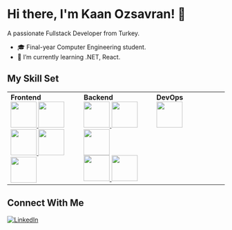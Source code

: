 # Hi there, I'm Kaan Ozsavran! 👋
 A passionate Fullstack Developer from Turkey.

 
- 🎓 Final-year Computer Engineering student.
- 🌱 I’m currently learning .NET, React.



## My Skill Set

<table>
  <tr>
    <td align="left" width="200" height="150">
      <strong>Frontend</strong><br>
      <a href="https://developer.mozilla.org/en-US/docs/Web/HTML" target="_blank">
        <img src="https://cdn.jsdelivr.net/gh/devicons/devicon/icons/html5/html5-original.svg" width="60" height="60"/>
      </a>
      <a href="https://reactjs.org/" target="_blank">
  <img src="https://cdn.jsdelivr.net/gh/devicons/devicon/icons/react/react-original.svg" width="60" height="60"/>
</a>
      <a href="https://developer.mozilla.org/en-US/docs/Web/CSS" target="_blank">
        <img src="https://cdn.jsdelivr.net/gh/devicons/devicon/icons/css3/css3-original.svg" width="60" height="60"/>
      </a>
      <a href="https://developer.mozilla.org/en-US/docs/Web/JavaScript" target="_blank">
        <img src="https://cdn.jsdelivr.net/gh/devicons/devicon/icons/javascript/javascript-original.svg" width="60" height="60"/>
      </a>
      <a href="https://getbootstrap.com/" target="_blank">
        <img src="https://cdn.jsdelivr.net/gh/devicons/devicon/icons/bootstrap/bootstrap-original.svg" width="60" height="60"/>
      </a>
    </td>
    <td align="left" width="200" height="150">
      <strong>Backend</strong><br> 
      <a href="https://dotnet.microsoft.com/" target="_blank">
        <img src="https://cdn.jsdelivr.net/gh/devicons/devicon/icons/dotnetcore/dotnetcore-original.svg" width="60" height="60"/>
      </a>
      <a href="https://docs.microsoft.com/en-us/dotnet/csharp/" target="_blank">
        <img src="https://cdn.jsdelivr.net/gh/devicons/devicon/icons/csharp/csharp-original.svg" width="60" height="60"/>
      </a>
      <a href="https://www.microsoft.com/en-us/sql-server" target="_blank">
        <img src="https://cdn.jsdelivr.net/gh/devicons/devicon/icons/microsoftsqlserver/microsoftsqlserver-plain.svg" width="60" height="60"/>
      </a>
     <br>
     <a href="https://www.sqlite.org/" target="_blank">
    <img src="https://cdn.jsdelivr.net/gh/devicons/devicon/icons/sqlite/sqlite-original.svg" width="60" height="60"/>
</a>
      <a href="https://git-scm.com/" target="_blank">
        <img src="https://cdn.jsdelivr.net/gh/devicons/devicon/icons/git/git-original.svg" width="60" height="60"/>
      </a>
    </td>
  <td align="left" width="200" height="150" style="vertical-align: top !important;">
  <strong>DevOps</strong><br>
  <a href="https://www.docker.com/" target="_blank">
    <img src="https://cdn.jsdelivr.net/gh/devicons/devicon/icons/docker/docker-original.svg" width="60" height="60"/>
  </a>
</td>
  </tr>
</table>


## Connect With Me

[![LinkedIn](https://img.shields.io/badge/LinkedIn-%230A66C2.svg?&style=for-the-badge&logo=linkedin&logoColor=white)](https://www.linkedin.com/in/kaanozsavran/)
